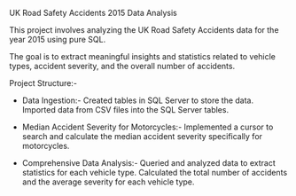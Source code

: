UK Road Safety Accidents 2015 Data Analysis

This project involves analyzing the UK Road Safety Accidents data for the year 2015 using pure SQL.

The goal is to extract meaningful insights and statistics related to vehicle types, accident severity, and the overall number of accidents.

Project Structure:-

* Data Ingestion:-
  Created tables in SQL Server to store the data.
  Imported data from CSV files into the SQL Server tables.


* Median Accident Severity for Motorcycles:-
  Implemented a cursor to search and calculate the median accident severity specifically for motorcycles.


* Comprehensive Data Analysis:-
  Queried and analyzed data to extract statistics for each vehicle type.
  Calculated the total number of accidents and the average severity for each vehicle type.
